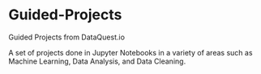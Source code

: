 # Guided-Projects
Guided Projects from DataQuest.io

A set of projects done in Jupyter Notebooks in a variety of areas such as Machine Learning, Data Analysis, and Data Cleaning. 
